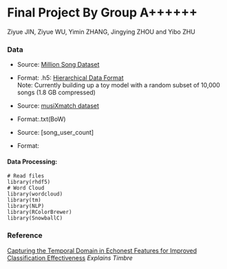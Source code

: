 # Final Project By Group A++++++
Ziyue JIN, Ziyue WU, Yimin ZHANG, Jingying ZHOU and Yibo ZHU

### Data
* Source: [Million Song Dataset](http://labrosa.ee.columbia.edu/millionsong/)
* Format: .h5: [Hierarchical Data Format](https://en.wikipedia.org/wiki/Hierarchical_Data_Format)  
Note: Currently building up a toy model with a random subset of 10,000 songs (1.8 GB compressed)  

* Source: [musiXmatch dataset](http://labrosa.ee.columbia.edu/millionsong/musixmatch)
* Format:.txt(BoW)

* Source: [song_user_count]
* Format:
#### Data Processing:

```{r}
# Read files
library(rhdf5)
# Word Cloud
library(wordcloud) 
library(tm)
library(NLP)
library(RColorBrewer)
library(SnowballC)
```

### Reference
[Capturing the Temporal Domain
in Echonest Features
for Improved Classification Effectiveness](http://www.ifs.tuwien.ac.at/~schindler/pubs/AMR2012.pdf) *Explains Timbre*  
